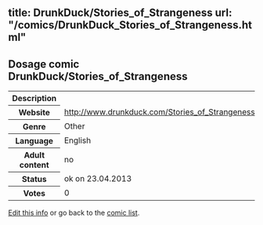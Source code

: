 title: DrunkDuck/Stories_of_Strangeness
url: "/comics/DrunkDuck_Stories_of_Strangeness.html"
---
Dosage comic DrunkDuck/Stories_of_Strangeness
-----------------------------------------

<table class="comicinfo">
<tr>
<th>Description</th><td></td>
</tr>
<tr>
<th>Website</th><td><a href="http://www.drunkduck.com/Stories_of_Strangeness/">http://www.drunkduck.com/Stories_of_Strangeness/</a></td>
</tr>
<tr>
<th>Genre</th><td>Other</td>
</tr>
<tr>
<th>Language</th><td>English</td>
</tr>
<tr>
<th>Adult content</th><td>no</td>
</tr>
<tr>
<th>Status</th><td>ok on 23.04.2013</td>
</tr>
<tr>
<th>Votes</th><td>0</div></td>
</tr>
</table>

[Edit this info](/comics/DrunkDuck_Stories_of_Strangeness_edit.html) or go back to the [comic list](../comic-index.html).
